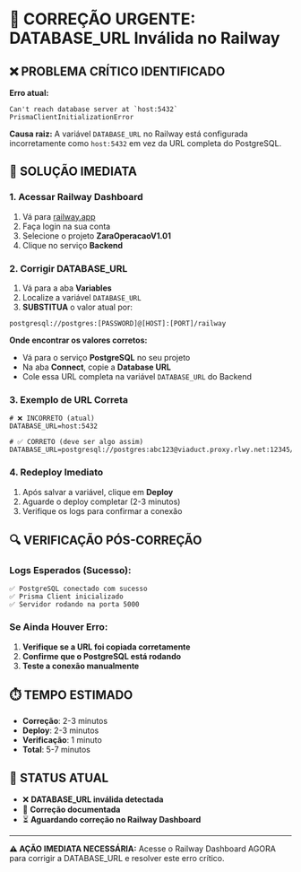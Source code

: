 # 🚨 CORREÇÃO URGENTE: DATABASE_URL Inválida no Railway

## ❌ PROBLEMA CRÍTICO IDENTIFICADO

**Erro atual:**
```
Can't reach database server at `host:5432`
PrismaClientInitializationError
```

**Causa raiz:** A variável `DATABASE_URL` no Railway está configurada incorretamente como `host:5432` em vez da URL completa do PostgreSQL.

## 🔧 SOLUÇÃO IMEDIATA

### 1. Acessar Railway Dashboard
1. Vá para [railway.app](https://railway.app)
2. Faça login na sua conta
3. Selecione o projeto **ZaraOperacaoV1.01**
4. Clique no serviço **Backend**

### 2. Corrigir DATABASE_URL
1. Vá para a aba **Variables**
2. Localize a variável `DATABASE_URL`
3. **SUBSTITUA** o valor atual por:

```
postgresql://postgres:[PASSWORD]@[HOST]:[PORT]/railway
```

**Onde encontrar os valores corretos:**
- Vá para o serviço **PostgreSQL** no seu projeto
- Na aba **Connect**, copie a **Database URL**
- Cole essa URL completa na variável `DATABASE_URL` do Backend

### 3. Exemplo de URL Correta
```
# ❌ INCORRETO (atual)
DATABASE_URL=host:5432

# ✅ CORRETO (deve ser algo assim)
DATABASE_URL=postgresql://postgres:abc123@viaduct.proxy.rlwy.net:12345/railway
```

### 4. Redeploy Imediato
1. Após salvar a variável, clique em **Deploy**
2. Aguarde o deploy completar (2-3 minutos)
3. Verifique os logs para confirmar a conexão

## 🔍 VERIFICAÇÃO PÓS-CORREÇÃO

### Logs Esperados (Sucesso):
```
✅ PostgreSQL conectado com sucesso
✅ Prisma Client inicializado
✅ Servidor rodando na porta 5000
```

### Se Ainda Houver Erro:
1. **Verifique se a URL foi copiada corretamente**
2. **Confirme que o PostgreSQL está rodando**
3. **Teste a conexão manualmente**

## ⏱️ TEMPO ESTIMADO
- **Correção**: 2-3 minutos
- **Deploy**: 2-3 minutos
- **Verificação**: 1 minuto
- **Total**: 5-7 minutos

## 🚀 STATUS ATUAL
- ❌ **DATABASE_URL inválida detectada**
- 🔧 **Correção documentada**
- ⏳ **Aguardando correção no Railway Dashboard**

---

**⚠️ AÇÃO IMEDIATA NECESSÁRIA:** Acesse o Railway Dashboard AGORA para corrigir a DATABASE_URL e resolver este erro crítico.